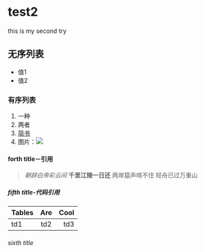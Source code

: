 # test2
this is my second try
## 无序列表
- 值1
- 值2
### 有序列表
1. 一种
2. 两者
3. [简书](http://www.jianshu.com)
4. 图片：![](http://upload-images.jianshu.io/upload_images/259-0ad0d0bfc1c608b6.jpg?imageMogr2/auto-orient/strip%7CimageView2/2/w/1240)
#### forth title－引用
> *朝辞白帝彩云间*
> **千里江陵一日还**
> 两岸猿声啼不住
> 轻舟已过万重山
##### fifth title-代码引用
|Tables    |Are        |Cool  |
|----------|:---------:|-----:|
|td1       |td2        |td3   |
###### sixth title
